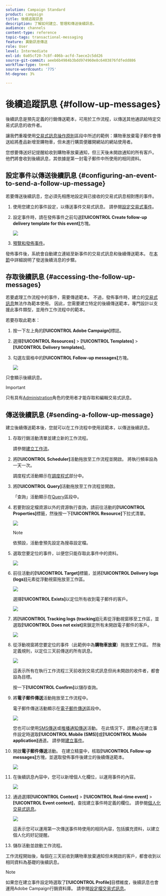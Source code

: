 ```yaml
---
solution: Campaign Standard
product: campaign
title: 後續追蹤訊息
description: 了解如何建立、管理和傳送後續訊息。
audience: channels
content-type: reference
topic-tags: transactional-messaging
feature: 異動訊息傳送
role: User
level: Intermediate
exl-id: 0a05cf20-7c8f-406b-acfd-7aece2c5dd26
source-git-commit: aeeb6b4984b3bdd974960e8c6403876fdfedd886
workflow-type: tm+mt
source-wordcount: '775'
ht-degree: 3%

---
```


# 後續追蹤訊息 {#follow-up-messages}

後續訊息是預先定義的行銷傳送範本，可用於工作流程，以傳送其他通訊給特定交易式訊息的收件者。

讓我們重複使用[交易式訊息操作原則](../../channels/using/getting-started-with-transactional-msg.md#transactional-messaging-operating-principle)區段中所述的範例：購物車放棄電子郵件會傳送給將產品新增至購物車，但未進行購買便離開網站的網站使用者。

您想要傳送好記提醒給收到購物車放棄通知，但三天後未開啟通知的所有客戶。 他們將會收到後續訊息，其依據是第一封電子郵件中所使用的相同資料。

## 設定事件以傳送後續訊息 {#configuring-an-event-to-send-a-follow-up-message}

若要傳送後續訊息，您必須先相應地設定與已接收的交易式訊息相對應的事件。

1. 使用您建立的事件設定，以傳送事件交易式訊息。 請參閱[設定交易式事件](../../channels/using/configuring-transactional-event.md)。
1. 設定事件時，請在發佈事件之前勾選&#x200B;**[!UICONTROL Create follow-up delivery template for this event]**&#x200B;方塊。

   ![](assets/message-center_follow-up-checkbox.png)

1. [預覽和發佈事件](../../channels/using/publishing-transactional-event.md#previewing-and-publishing-the-event)。

發佈事件後，系統會自動建立連結至新事件的交易式訊息和後續傳送範本。 在[本節](#sending-a-follow-up-message)中詳細說明了發送後續消息的步驟。

## 存取後續訊息 {#accessing-the-follow-up-messages}

若要處理工作流程中的事件，需要傳遞範本。 不過，發佈事件時，建立的[交易式訊息](../../channels/using/editing-transactional-message.md)無法作為範本使用。 因此，您需要建立特定的後續傳送範本，專門設計以支援此事件類型，並用作工作流程中的範本。

若要存取此範本：

1. 按一下左上角的&#x200B;**[!UICONTROL Adobe Campaign]**&#x200B;標誌。
1. 選擇&#x200B;**[!UICONTROL Resources]** > **[!UICONTROL Templates]** > **[!UICONTROL Delivery templates]**。
1. 勾選左窗格中的&#x200B;**[!UICONTROL Follow-up messages]**&#x200B;方塊。

   ![](assets/message-center_follow-up-search.png)

只會顯示後續訊息。

>[!IMPORTANT]
>
>只有具有[Administration](../../administration/using/users-management.md#functional-administrators)角色的使用者才能存取和編輯交易式訊息。

## 傳送後續訊息 {#sending-a-follow-up-message}

建立後續傳送範本後，您就可以在工作流程中使用該範本，以傳送後續訊息。

<!--You need to set up a workflow targeting the event corresponding to the transactional message that was already received.-->

1. 存取行銷活動清單並建立新的工作流程。

   請參閱[建立工作流](../../automating/using/building-a-workflow.md#creating-a-workflow)。

1. 將&#x200B;**[!UICONTROL Scheduler]**&#x200B;活動拖放至工作流程並開啟。 將執行頻率設為一天一次。

   調度程式活動顯示在[調度程式](../../automating/using/scheduler.md)部分中。

1. 將&#x200B;**[!UICONTROL Query]**&#x200B;活動拖放至工作流程並開啟。

   「查詢」活動顯示在[Query](../../automating/using/query.md)區段中。

1. 若要對設定檔資源以外的資源執行查詢，請前往活動的&#x200B;**[!UICONTROL Properties]**&#x200B;標籤，然後按一下&#x200B;**[!UICONTROL Resource]**&#x200B;下拉式清單。

   ![](assets/message-center_follow-up-query-properties.png)

   >[!NOTE]
   >
   >依預設，活動會預先設定為搜尋設定檔。

1. 選取您要定位的事件，以便您只能存取此事件中的資料。

   ![](assets/message-center_follow-up-query-resource.png)

1. 前往活動的&#x200B;**[!UICONTROL Target]**&#x200B;標籤，並將&#x200B;**[!UICONTROL Delivery logs (logs)]**&#x200B;元素從浮動視窗拖放至工作區。

   ![](assets/message-center_follow-up-delivery-logs.png)

   選擇&#x200B;**[!UICONTROL Exists]**&#x200B;以定位所有收到電子郵件的客戶。

   ![](assets/message-center_follow-up-delivery-logs-exists.png)

1. 將&#x200B;**[!UICONTROL Tracking logs (tracking)]**&#x200B;元素從浮動視窗移至工作區，並選取&#x200B;**[!UICONTROL Does not exist]**&#x200B;來鎖定所有未開啟電子郵件的客戶。

   ![](assets/message-center_follow-up-delivery-and-tracking-logs.png)

1. 從浮動視窗將您要定位的事件（此範例中為&#x200B;**購物車放棄**）拖放至工作區。 然後定義規則，以定位三天前傳送的所有訊息。

   ![](assets/message-center_follow-up-created.png)

   這表示所有在執行工作流程三天前收到交易式訊息但尚未開啟的收件者，都會設為目標。

   按一下&#x200B;**[!UICONTROL Confirm]**&#x200B;以儲存查詢。

1. 將&#x200B;**電子郵件傳送**&#x200B;活動拖放至工作流程中。

   電子郵件傳送活動顯示在[電子郵件傳送](../../automating/using/email-delivery.md)區段中。

   ![](assets/message-center_follow-up-workflow.png)

   您也可以使用[SMS傳送](../../automating/using/sms-delivery.md)或[推播通知傳送](../../automating/using/push-notification-delivery.md)活動。 在此情況下，請務必在建立事件設定時選取&#x200B;**[!UICONTROL Mobile (SMS)]**&#x200B;或&#x200B;**[!UICONTROL Mobile application]**&#x200B;通道。 請參閱[建立事件](../../channels/using/configuring-transactional-event.md#creating-an-event)。

1. 開啟&#x200B;**電子郵件傳送**&#x200B;活動。 在建立精靈中，核取&#x200B;**[!UICONTROL Follow-up messages]**&#x200B;方塊，並選取發佈事件後建立的後續傳送範本。

   ![](assets/message-center_follow-up-template.png)

1. 在後續訊息內容中，您可以新增個人化欄位，以運用事件的內容。

   ![](assets/message-center_follow-up-content.png)

1. 通過選擇&#x200B;**[!UICONTROL Context]** > **[!UICONTROL Real-time event]** > **[!UICONTROL Event context]**，查找建立事件時定義的欄位。 請參閱[個人化交易式訊息](../../channels/using/editing-transactional-message.md#personalizing-a-transactional-message)。

   ![](assets/message-center_follow-up-personalization.png)

   這表示您可以運用第一次傳送事件時使用的相同內容，包括擴充資料，以建立個人化的好記提醒。

1. 儲存活動並啟動工作流程。

工作流程開始後，每個在三天前收到購物車放棄通知但未開啟的客戶，都會收到以相同資料為基礎的後續訊息。

>[!NOTE]
>
>如果您在建立事件設定時選取了&#x200B;**[!UICONTROL Profile]**&#x200B;目標維度，後續訊息也會運用Adobe Campaign行銷資料庫。 請參閱[設定檔交易式訊息](../../channels/using/editing-transactional-message.md#profile-transactional-message-specificities)。
